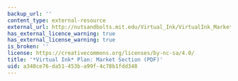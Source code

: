 ```yaml
---
backup_url: ''
content_type: external-resource
external_url: http://nutsandbolts.mit.edu/Virtual_Ink/VirtualInk_Market.pdf
has_external_licence_warning: true
has_external_license_warning: true
is_broken: ''
license: https://creativecommons.org/licenses/by-nc-sa/4.0/
title: '*Virtual Ink* Plan: Market Section (PDF)'
uid: a348ce76-da51-453b-a99f-4c78b1fdd348
---
```


